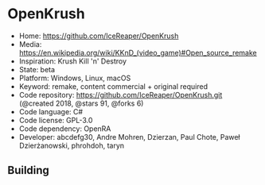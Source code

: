 # OpenKrush

- Home: https://github.com/IceReaper/OpenKrush
- Media: https://en.wikipedia.org/wiki/KKnD_(video_game)#Open_source_remake
- Inspiration: Krush Kill 'n' Destroy
- State: beta
- Platform: Windows, Linux, macOS
- Keyword: remake, content commercial + original required
- Code repository: https://github.com/IceReaper/OpenKrush.git (@created 2018, @stars 91, @forks 6)
- Code language: C#
- Code license: GPL-3.0
- Code dependency: OpenRA
- Developer: abcdefg30, Andre Mohren, Dzierzan, Paul Chote, Paweł Dzierżanowski, phrohdoh, taryn

## Building

